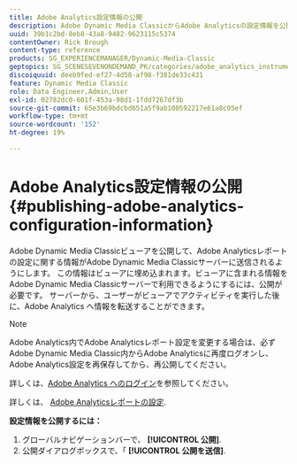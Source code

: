 ```yaml
---
title: Adobe Analytics設定情報の公開
description: Adobe Dynamic Media ClassicからAdobe Analyticsの設定情報を公開する方法を説明します。
uuid: 39b1c2bd-8eb8-43a8-9482-9623115c5374
contentOwner: Rick Brough
content-type: reference
products: SG_EXPERIENCEMANAGER/Dynamic-Media-Classic
geptopics: SG_SCENESEVENONDEMAND_PK/categories/adobe_analytics_instrumentation_kit
discoiquuid: deeb9fed-ef27-4d58-af98-f381de33c431
feature: Dynamic Media Classic
role: Data Engineer,Admin,User
exl-id: 02782dc0-601f-453a-98d1-1fdd7267df3b
source-git-commit: 65e3b69bdcbd651a5f9ab100592217e61a8c05ef
workflow-type: tm+mt
source-wordcount: '152'
ht-degree: 19%

---
```


# Adobe Analytics設定情報の公開{#publishing-adobe-analytics-configuration-information}

Adobe Dynamic Media Classicビューアを公開して、Adobe Analyticsレポートの設定に関する情報がAdobe Dynamic Media Classicサーバーに送信されるようにします。 この情報はビューアに埋め込まれます。ビューアに含まれる情報をAdobe Dynamic Media Classicサーバーで利用できるようにするには、公開が必要です。 サーバーから、ユーザーがビューアでアクティビティを実行した後に、Adobe Analytics へ情報を転送することができます。

>[!NOTE]
>
>Adobe Analytics内でAdobe Analyticsレポート設定を変更する場合は、必ずAdobe Dynamic Media Classic内からAdobe Analyticsに再度ログオンし、Adobe Analytics設定を再保存してから、再公開してください。

詳しくは、[Adobe Analytics へのログイン](log-analytics.md#log_in_to_adobe_analytics)を参照してください。

詳しくは、 [Adobe Analyticsレポートの設定](configuring-analytics-reports.md#configuring_adobe_analytics_reports).

**設定情報を公開するには：**

1. グローバルナビゲーションバーで、 **[!UICONTROL 公開]**.
1. 公開ダイアログボックスで、「 **[!UICONTROL 公開を送信]**.
